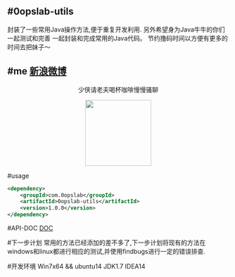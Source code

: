 #0opslab-utils
---
封装了一些常用Java操作方法,便于重复开发利用.
另外希望身为Java牛牛的你们一起测试和完善 一起封装和完成常用的Java代码。
节约撸码时间以方便有更多的时间去把妹子～<br>

#me [新浪微博](http://weibo.com/5204661479)
---
<p align = "center">少侠请老夫喝杯咖啡慢慢骚聊</p>
<div  align = "center"><img src="http://0opslab.com/0opslab%20util_files/90f1d25e7a6c3a956bf59bb8fb66318e.png"
 height="150" width="150"/></div>

#usage
```xml
<dependency>
    <groupId>com.0opslab</groupId>
    <artifactId>0opslab-utils</artifactId>
    <version>1.0.0</version>
</dependency>
```
#API-DOC
[DOC](http://0opslab.com/0opslabutil.html)

#下一步计划
常用的方法已经添加的差不多了,下一步计划将现有的方法在windows和linux都进行相应的测试,并使用findbugs进行一定的错误排查.

#开发环境
    Win7x64 && ubuntu14
    JDK1.7
    IDEA14

